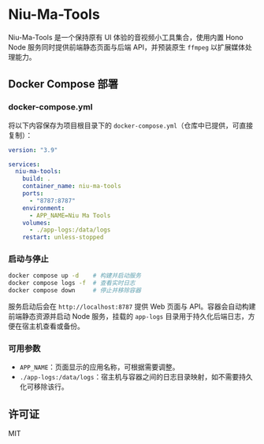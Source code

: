 # Niu-Ma-Tools

Niu-Ma-Tools 是一个保持原有 UI 体验的音视频小工具集合，使用内置 Hono Node 服务同时提供前端静态页面与后端 API，并预装原生 `ffmpeg` 以扩展媒体处理能力。

## Docker Compose 部署

### docker-compose.yml
将以下内容保存为项目根目录下的 `docker-compose.yml`（仓库中已提供，可直接复制）：

```yaml
version: "3.9"

services:
  niu-ma-tools:
    build: .
    container_name: niu-ma-tools
    ports:
      - "8787:8787"
    environment:
      - APP_NAME=Niu Ma Tools
    volumes:
      - ./app-logs:/data/logs
    restart: unless-stopped
```

### 启动与停止
```bash
docker compose up -d    # 构建并启动服务
docker compose logs -f  # 查看实时日志
docker compose down     # 停止并移除容器
```

服务启动后会在 `http://localhost:8787` 提供 Web 页面与 API。容器会自动构建前端静态资源并启动 Node 服务，挂载的 `app-logs` 目录用于持久化后端日志，方便在宿主机查看或备份。

### 可用参数
- `APP_NAME`：页面显示的应用名称，可根据需要调整。
- `./app-logs:/data/logs`：宿主机与容器之间的日志目录映射，如不需要持久化可移除该行。

## 许可证
MIT

